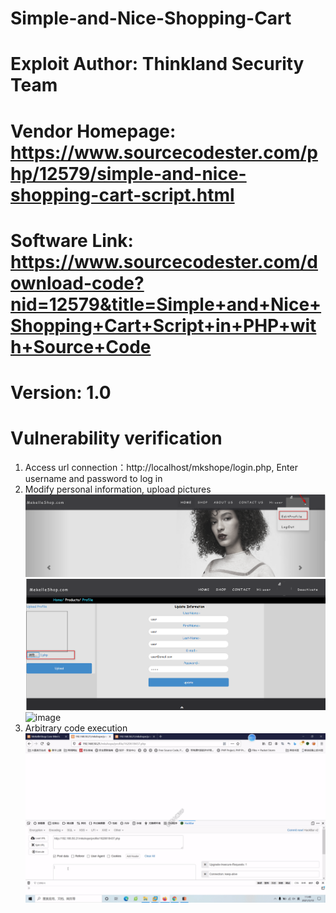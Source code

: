 # Simple-and-Nice-Shopping-Cart
# Exploit Author: Thinkland Security Team
# Vendor Homepage: https://www.sourcecodester.com/php/12579/simple-and-nice-shopping-cart-script.html
# Software Link: https://www.sourcecodester.com/download-code?nid=12579&title=Simple+and+Nice+Shopping+Cart+Script+in+PHP+with+Source+Code
# Version: 1.0
  
# Vulnerability verification  
1. Access url connection：http://localhost/mkshope/login.php, Enter username and password to log in  
2. Modify personal information, upload pictures  
![image](https://github.com/BigTiger2020/Simple-and-Nice-Shopping-Cart/blob/main/1.png)  
![image](https://github.com/BigTiger2020/Simple-and-Nice-Shopping-Cart/blob/main/2.png)  
![image](https://github.com/BigTiger2020/Simple-and-Nice-Shopping-Cart/blob/main/2.gif)  
3. Arbitrary code execution  
![image](https://github.com/BigTiger2020/Simple-and-Nice-Shopping-Cart/blob/main/1.gif)  

